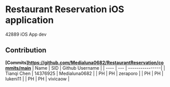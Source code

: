 # Restaurant Reservation iOS application
42889 iOS App dev
## Contribution
**[Commits]<https://github.com/Medialuna0682/RestaurantReservation/commits/main>**
| Name | SID | Github Username |
| ---- | --- | ----------------|
| Tianqi Chen | 14376925 | Medialuna0682 |
| PH | PH | zeraporo |
| PH | PH | lukeni11 |
| PH | PH | vivicaow |
